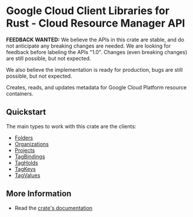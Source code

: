 # Google Cloud Client Libraries for Rust - Cloud Resource Manager API

<!-- Code generated by sidekick. DO NOT EDIT. -->

**FEEDBACK WANTED:** We believe the APIs in this crate are stable, and
do not anticipate any breaking changes are needed. We are looking for
feedback before labeling the APIs "1.0". Changes (even breaking changes)
are still possible, but not expected.

We also believe the implementation is ready for production, bugs are
still possible, but not expected.

Creates, reads, and updates metadata for Google Cloud Platform resource
containers.

## Quickstart

The main types to work with this crate are the clients:

- [Folders]
- [Organizations]
- [Projects]
- [TagBindings]
- [TagHolds]
- [TagKeys]
- [TagValues]

## More Information

- Read the [crate's documentation](https://docs.rs/google-cloud-resourcemanager-v3/latest/google-cloud-resourcemanager-v3)

[Folders]: https://docs.rs/google-cloud-resourcemanager-v3/latest/google_cloud_resourcemanager_v3/client/struct.Folders.html
[Organizations]: https://docs.rs/google-cloud-resourcemanager-v3/latest/google_cloud_resourcemanager_v3/client/struct.Organizations.html
[Projects]: https://docs.rs/google-cloud-resourcemanager-v3/latest/google_cloud_resourcemanager_v3/client/struct.Projects.html
[TagBindings]: https://docs.rs/google-cloud-resourcemanager-v3/latest/google_cloud_resourcemanager_v3/client/struct.TagBindings.html
[TagHolds]: https://docs.rs/google-cloud-resourcemanager-v3/latest/google_cloud_resourcemanager_v3/client/struct.TagHolds.html
[TagKeys]: https://docs.rs/google-cloud-resourcemanager-v3/latest/google_cloud_resourcemanager_v3/client/struct.TagKeys.html
[TagValues]: https://docs.rs/google-cloud-resourcemanager-v3/latest/google_cloud_resourcemanager_v3/client/struct.TagValues.html
